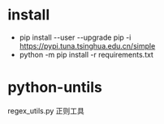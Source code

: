 
# install
- pip install  --user --upgrade pip -i https://pypi.tuna.tsinghua.edu.cn/simple
- python -m pip install -r requirements.txt


# python-untils

regex_utils.py   正则工具
